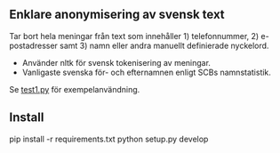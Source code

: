 ## Enklare anonymisering av svensk text

Tar bort hela meningar från text som innehåller 1) telefonnummer, 2) e-postadresser samt 3) namn eller andra manuellt definierade nyckelord.
- Använder nltk för svensk tokenisering av meningar.
- Vanligaste svenska för- och efternamnen enligt SCBs namnstatistik.

Se [test1.py](test1.py) för exempelanvändning.

## Install 
pip install -r requirements.txt
python setup.py develop

